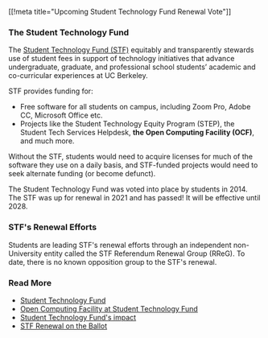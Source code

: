 [[!meta title="Upcoming Student Technology Fund Renewal Vote"]]

### The Student Technology Fund
The [Student Technology Fund (STF)](https://techfund.berkeley.edu/) equitably and transparently stewards use of student fees in support of technology initiatives that advance undergraduate, graduate, and professional school students’ academic and co-curricular experiences at UC Berkeley.

STF provides funding for:
 - Free software for all students on campus, including Zoom Pro, Adobe CC, Microsoft Office etc.
 - Projects like the Student Technology Equity Program (STEP), the Student Tech Services Helpdesk, __the Open Computing Facility (OCF)__, and much more.

Without the STF, students would need to acquire licenses for much of the software they use on a daily basis, and STF-funded projects would need to seek alternate funding (or become defunct).

The Student Technology Fund was voted into place by students in 2014. The STF was up for renewal in 2021 and has passed! It will be effective until 2028.

### STF's Renewal Efforts

Students are leading STF's renewal efforts through an independent non-University entity called the STF Referendum Renewal Group (RReG).  To date, there is no known opposition group to the STF's renewal.

### Read More
 - [Student Technology Fund](https://techfund.berkeley.edu/)
 - [Open Computing Facility at Student Technology Fund](https://techfund.berkeley.edu/open-computing-facility)
 - [Student Technology Fund's impact](https://techfund.berkeley.edu/impact)
 - [STF Renewal on the Ballot](https://techfund.berkeley.edu/renewal-ballot)
